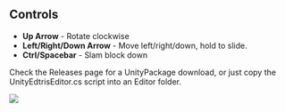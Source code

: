 ## Controls  
* **Up Arrow** - Rotate clockwise  
* **Left/Right/Down Arrow** - Move left/right/down, hold to slide.  
* **Ctrl/Spacebar** - Slam block down  

Check the Releases page for a UnityPackage download, or just copy the UnityEdtrisEditor.cs script into an Editor folder.

![](https://user-images.githubusercontent.com/7387964/53948259-489ecd80-407c-11e9-8d78-ef425025e170.PNG)
